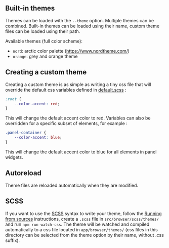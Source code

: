 ## Built-in themes

Themes can be loaded with the `--theme` option. Multiple themes can be combined. Built-in themes can be loaded using their name, custom theme files can be loaded using their path.

Available themes (full color scheme):

- `nord`: arctic color palette (https://www.nordtheme.com/)
- `orange`: grey and orange theme

## Creating a custom theme

Creating a custom theme is as simple as writing a tiny css file that will override the default css variables defined in [default.scss](https://github.com/jean-emmanuel/open-stage-control/blob/master/src/scss/themes/default.scss) :

```css
:root {
	--color-accent: red;
}
```

This will change the default accent color to red. Variables can also be overridden for a specific subset of elements, for example :

```css
.panel-container {
	--color-accent: blue;
}
```

This will change the default accent color to blue for all elements in panel widgets.

## Autoreload

Theme files are reloaded automatically when they are modified.

## SCSS

If you want to use the [SCSS](https://sass-lang.com/documentation/syntax) syntax to write your theme, follow the [Running from sources](../../getting-started/running-from-sources) instructions, create a `.scss` file in `src/browser/scss/themes/` and run `npm run watch-css`. The theme will be watched and compiled automatically to a css file located in `app/browser/themes/` (css files in this directory can be selected from the theme option by their name, without .css suffix).
